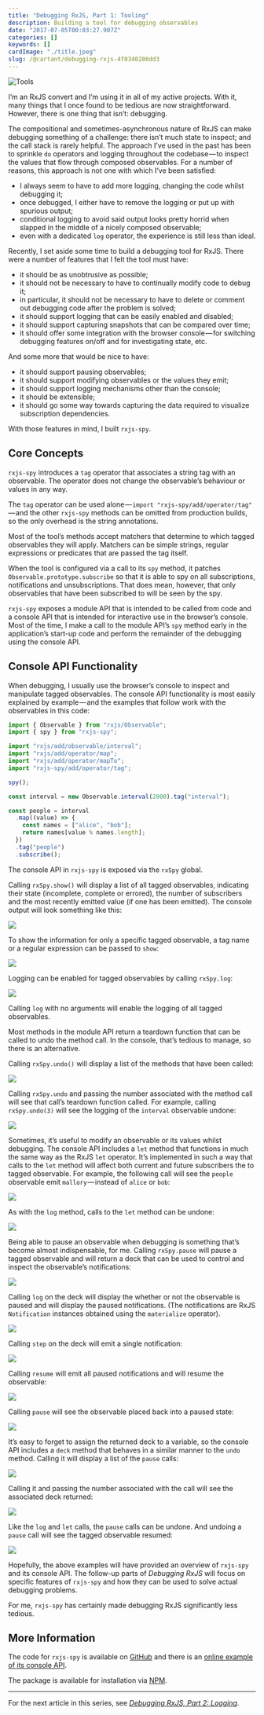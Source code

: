 ```yaml
---
title: "Debugging RxJS, Part 1: Tooling"
description: Building a tool for debugging observables
date: "2017-07-05T00:03:27.907Z"
categories: []
keywords: []
cardImage: "./title.jpeg"
slug: /@cartant/debugging-rxjs-4f0340286dd3
---
```


![Tools](title.jpeg "Photo by Adam Sherez on Unsplash")

I’m an RxJS convert and I’m using it in all of my active projects. With it, many things that I once found to be tedious are now straightforward. However, there is one thing that isn’t: debugging.

The compositional and sometimes-asynchronous nature of RxJS can make debugging something of a challenge: there isn’t much state to inspect; and the call stack is rarely helpful. The approach I’ve used in the past has been to sprinkle `do` operators and logging throughout the codebase — to inspect the values that flow through composed observables. For a number of reasons, this approach is not one with which I’ve been satisfied:

- I always seem to have to add more logging, changing the code whilst debugging it;
- once debugged, I either have to remove the logging or put up with spurious output;
- conditional logging to avoid said output looks pretty horrid when slapped in the middle of a nicely composed observable;
- even with a dedicated `log` operator, the experience is still less than ideal.

Recently, I set aside some time to build a debugging tool for RxJS. There were a number of features that I felt the tool must have:

- it should be as unobtrusive as possible;
- it should not be necessary to have to continually modify code to debug it;
- in particular, it should not be necessary to have to delete or comment out debugging code after the problem is solved;
- it should support logging that can be easily enabled and disabled;
- it should support capturing snapshots that can be compared over time;
- it should offer some integration with the browser console — for switching debugging features on/off and for investigating state, etc.

And some more that would be nice to have:

- it should support pausing observables;
- it should support modifying observables or the values they emit;
- it should support logging mechanisms other than the console;
- it should be extensible;
- it should go some way towards capturing the data required to visualize subscription dependencies.

With those features in mind, I built `rxjs-spy`.

## Core Concepts

`rxjs-spy` introduces a `tag` operator that associates a string tag with an observable. The operator does not change the observable’s behaviour or values in any way.

The `tag` operator can be used alone — `import "rxjs-spy/add/operator/tag"` — and the other `rxjs-spy` methods can be omitted from production builds, so the only overhead is the string annotations.

Most of the tool’s methods accept matchers that determine to which tagged observables they will apply. Matchers can be simple strings, regular expressions or predicates that are passed the tag itself.

When the tool is configured via a call to its `spy` method, it patches `Observable.prototype.subscribe` so that it is able to spy on all subscriptions, notifications and unsubscriptions. That does mean, however, that only observables that have been subscribed to will be seen by the spy.

`rxjs-spy` exposes a module API that is intended to be called from code and a console API that is intended for interactive use in the browser’s console. Most of the time, I make a call to the module API’s `spy` method early in the application’s start-up code and perform the remainder of the debugging using the console API.

## Console API Functionality

When debugging, I usually use the browser’s console to inspect and manipulate tagged observables. The console API functionality is most easily explained by example — and the examples that follow work with the observables in this code:

```ts
import { Observable } from "rxjs/Observable";
import { spy } from "rxjs-spy";

import "rxjs/add/observable/interval";
import "rxjs/add/operator/map";
import "rxjs/add/operator/mapTo";
import "rxjs-spy/add/operator/tag";

spy();

const interval = new Observable.interval(2000).tag("interval");

const people = interval
  .map((value) => {
    const names = ["alice", "bob"];
    return names[value % names.length];
  })
  .tag("people")
  .subscribe();
```

The console API in `rxjs-spy` is exposed via the `rxSpy` global.

Calling `rxSpy.show()` will display a list of all tagged observables, indicating their state (incomplete, complete or errored), the number of subscribers and the most recently emitted value (if one has been emitted). The console output will look something like this:

![](screen-01.png)

To show the information for only a specific tagged observable, a tag name or a regular expression can be passed to `show`:

![](screen-02.png)

Logging can be enabled for tagged observables by calling `rxSpy.log`:

![](screen-03.png)

Calling `log` with no arguments will enable the logging of all tagged observables.

Most methods in the module API return a teardown function that can be called to undo the method call. In the console, that’s tedious to manage, so there is an alternative.

Calling `rxSpy.undo()` will display a list of the methods that have been called:

![](screen-04.png)

Calling `rxSpy.undo` and passing the number associated with the method call will see that call’s teardown function called. For example, calling `rxSpy.undo(3)` will see the logging of the `interval` observable undone:

![](screen-05.png)

Sometimes, it’s useful to modify an observable or its values whilst debugging. The console API includes a `let` method that functions in much the same way as the RxJS `let` operator. It’s implemented in such a way that calls to the `let` method will affect both current and future subscribers the to tagged observable. For example, the following call will see the `people` observable emit `mallory` — instead of `alice` or `bob`:

![](screen-06.png)

As with the `log` method, calls to the `let` method can be undone:

![](screen-07.png)

Being able to pause an observable when debugging is something that’s become almost indispensable, for me. Calling `rxSpy.pause` will pause a tagged observable and will return a deck that can be used to control and inspect the observable’s notifications:

![](screen-08.png)

Calling `log` on the deck will display the whether or not the observable is paused and will display the paused notifications. (The notifications are RxJS `Notification` instances obtained using the `materialize` operator).

![](screen-09.png)

Calling `step` on the deck will emit a single notification:

![](screen-10.png)

Calling `resume` will emit all paused notifications and will resume the observable:

![](screen-11.png)

Calling `pause` will see the observable placed back into a paused state:

![](screen-12.png)

It’s easy to forget to assign the returned deck to a variable, so the console API includes a `deck` method that behaves in a similar manner to the `undo` method. Calling it will display a list of the `pause` calls:

![](screen-13.png)

Calling it and passing the number associated with the call will see the associated deck returned:

![](screen-14.png)

Like the `log` and `let` calls, the `pause` calls can be undone. And undoing a `pause` call will see the tagged observable resumed:

![](screen-15.png)

Hopefully, the above examples will have provided an overview of `rxjs-spy` and its console API. The follow-up parts of _Debugging RxJS_ will focus on specific features of `rxjs-spy` and how they can be used to solve actual debugging problems.

For me, `rxjs-spy` has certainly made debugging RxJS significantly less tedious.

## More Information

The code for `rxjs-spy` is available on [GitHub](https://github.com/cartant/rxjs-spy) and there is an [online example of its console API](https://cartant.github.io/rxjs-spy/).

The package is available for installation via [NPM](https://www.npmjs.com/package/rxjs-spy).

---

For the next article in this series, see [_Debugging RxJS, Part 2: Logging_](/debugging-rxjs-part-2-logging/).
